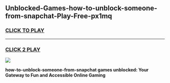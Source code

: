 
## Unblocked-Games-how-to-unblock-someone-from-snapchat-Play-Free-px1mq
<h3>
<a href="https://premium76.site?title=how-to-unblock-someone-from-snapchat&ref=23A">CLICK TO PLAY</a></h3>
<hr>

<h3>
<a href="https://premium76.site?title=how-to-unblock-someone-from-snapchat&ref=23A">CLICK 2 PLAY</a>
  
</h3>

<a href="https://premium76.site?title=how-to-unblock-someone-from-snapchat&ref=23A"><img src="https://clearcache.store/games.png"></a>


**how-to-unblock-someone-from-snapchat games unblocked: Your Gateway to Fun and Accessible Online Gaming**
